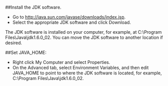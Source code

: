 ##Install the JDK software.
- Go to http://java.sun.com/javase/downloads/index.jsp.
- Select the appropriate JDK software and click Download.

The JDK software is installed on your computer, for example, at C:\Program Files\Java\jdk1.6.0_02. You can move the JDK software to another location if desired.

##Set JAVA_HOME:
- Right click My Computer and select Properties.
- On the Advanced tab, select Environment Variables, and then edit JAVA_HOME to point to where the JDK software is located, for example, C:\Program Files\Java\jdk1.6.0_02.

